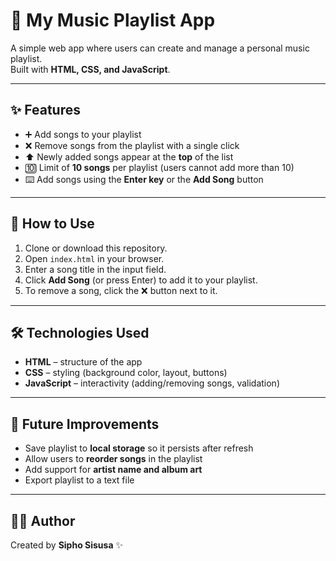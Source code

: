# 🎵 My Music Playlist App

A simple web app where users can create and manage a personal music playlist.  
Built with **HTML, CSS, and JavaScript**.

---

## ✨ Features
- ➕ Add songs to your playlist
- ❌ Remove songs from the playlist with a single click
- ⬆️ Newly added songs appear at the **top** of the list
- 🔟 Limit of **10 songs** per playlist (users cannot add more than 10)
- ⌨️ Add songs using the **Enter key** or the **Add Song** button

---

## 🚀 How to Use
1. Clone or download this repository.
2. Open `index.html` in your browser.
3. Enter a song title in the input field.
4. Click **Add Song** (or press Enter) to add it to your playlist.
5. To remove a song, click the ❌ button next to it.

---

## 🛠️ Technologies Used
- **HTML** – structure of the app
- **CSS** – styling (background color, layout, buttons)
- **JavaScript** – interactivity (adding/removing songs, validation)

---

## 📌 Future Improvements
- Save playlist to **local storage** so it persists after refresh
- Allow users to **reorder songs** in the playlist
- Add support for **artist name and album art**
- Export playlist to a text file

---

## 👨‍💻 Author
Created by **Sipho Sisusa** ✨  

